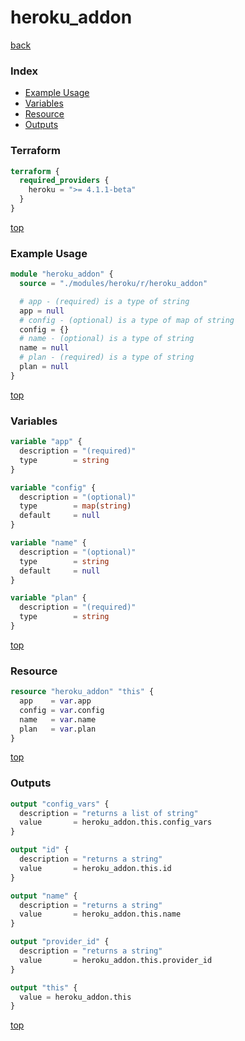 # heroku_addon

[back](../heroku.md)

### Index

- [Example Usage](#example-usage)
- [Variables](#variables)
- [Resource](#resource)
- [Outputs](#outputs)

### Terraform

```terraform
terraform {
  required_providers {
    heroku = ">= 4.1.1-beta"
  }
}
```

[top](#index)

### Example Usage

```terraform
module "heroku_addon" {
  source = "./modules/heroku/r/heroku_addon"

  # app - (required) is a type of string
  app = null
  # config - (optional) is a type of map of string
  config = {}
  # name - (optional) is a type of string
  name = null
  # plan - (required) is a type of string
  plan = null
}
```

[top](#index)

### Variables

```terraform
variable "app" {
  description = "(required)"
  type        = string
}

variable "config" {
  description = "(optional)"
  type        = map(string)
  default     = null
}

variable "name" {
  description = "(optional)"
  type        = string
  default     = null
}

variable "plan" {
  description = "(required)"
  type        = string
}
```

[top](#index)

### Resource

```terraform
resource "heroku_addon" "this" {
  app    = var.app
  config = var.config
  name   = var.name
  plan   = var.plan
}
```

[top](#index)

### Outputs

```terraform
output "config_vars" {
  description = "returns a list of string"
  value       = heroku_addon.this.config_vars
}

output "id" {
  description = "returns a string"
  value       = heroku_addon.this.id
}

output "name" {
  description = "returns a string"
  value       = heroku_addon.this.name
}

output "provider_id" {
  description = "returns a string"
  value       = heroku_addon.this.provider_id
}

output "this" {
  value = heroku_addon.this
}
```

[top](#index)